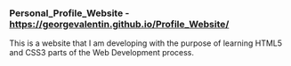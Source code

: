 ### Personal_Profile_Website - https://georgevalentin.github.io/Profile_Website/

This is a website that I am developing with the purpose of learning HTML5 and CSS3 parts of the Web Development process.

